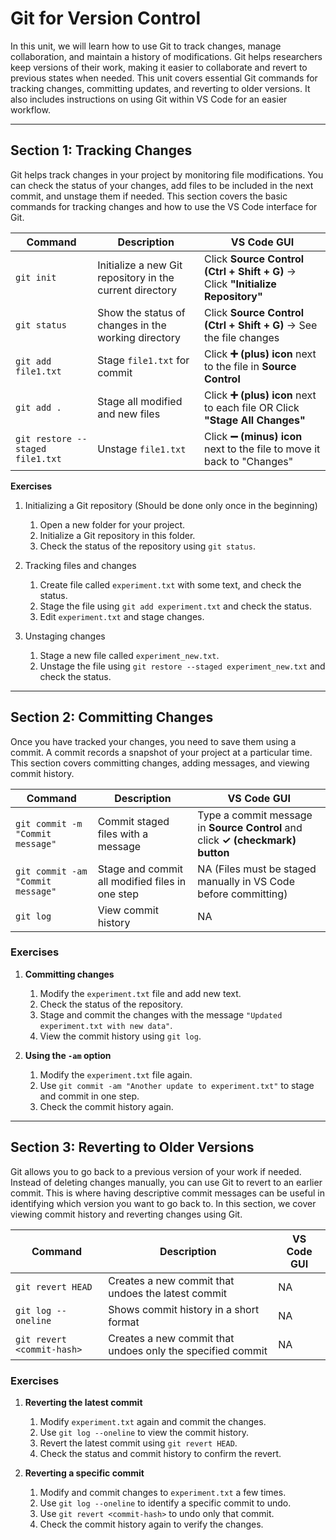 # Git for Version Control  

In this unit, we will learn how to use Git to track changes, manage collaboration, and maintain a history of modifications. Git helps researchers keep versions of their work, making it easier to collaborate and revert to previous states when needed. This unit covers essential Git commands for tracking changes, committing updates, and reverting to older versions. It also includes instructions on using Git within VS Code for an easier workflow.  

---

## Section 1: Tracking Changes  

Git helps track changes in your project by monitoring file modifications. You can check the status of your changes, add files to be included in the next commit, and unstage them if needed. This section covers the basic commands for tracking changes and how to use the VS Code interface for Git.  

| Command                | Description                                             | VS Code GUI |
|------------------------|---------------------------------------------------------|-------------|
| `git init`            | Initialize a new Git repository in the current directory | Click **Source Control (Ctrl + Shift + G)** → Click **"Initialize Repository"** |
| `git status`          | Show the status of changes in the working directory      | Click **Source Control (Ctrl + Shift + G)** → See the file changes |
| `git add file1.txt`   | Stage `file1.txt` for commit                             | Click **➕ (plus) icon** next to the file in **Source Control** |
| `git add .`          | Stage all modified and new files                         | Click **➕ (plus) icon** next to each file OR Click **"Stage All Changes"** |
| `git restore --staged file1.txt` | Unstage `file1.txt`                                      | Click **➖ (minus) icon** next to the file to move it back to "Changes" |

**Exercises**  

1. Initializing a Git repository (Should be done only once in the beginning)
   1. Open a new folder for your project.  
   2. Initialize a Git repository in this folder.  
   3. Check the status of the repository using `git status`.  

2. Tracking files and changes
   1. Create file called `experiment.txt` with some text, and check the status.  
   2. Stage the file using `git add experiment.txt` and check the status.  
   3. Edit `experiment.txt` and stage changes.

3. Unstaging changes
   1. Stage a new file called `experiment_new.txt`.  
   2. Unstage the file using `git restore --staged experiment_new.txt` and check the status.

---

## Section 2: Committing Changes  

Once you have tracked your changes, you need to save them using a commit. A commit records a snapshot of your project at a particular time. This section covers committing changes, adding messages, and viewing commit history.  

| Command                         | Description                                         | VS Code GUI |
|---------------------------------|-----------------------------------------------------|-------------|
| `git commit -m "Commit message"` | Commit staged files with a message                  | Type a commit message in **Source Control** and click **✓ (checkmark) button** |
| `git commit -am "Commit message"` | Stage and commit all modified files in one step    | NA (Files must be staged manually in VS Code before committing) |
| `git log`                        | View commit history                                | NA |

### **Exercises**  

1. **Committing changes**  
   1. Modify the `experiment.txt` file and add new text.  
   2. Check the status of the repository.  
   3. Stage and commit the changes with the message `"Updated experiment.txt with new data"`.  
   4. View the commit history using `git log`.  

2. **Using the `-am` option**  
   1. Modify the `experiment.txt` file again.  
   2. Use `git commit -am "Another update to experiment.txt"` to stage and commit in one step.  
   3. Check the commit history again.  

---

## Section 3: Reverting to Older Versions  

Git allows you to go back to a previous version of your work if needed. Instead of deleting changes manually, you can use Git to revert to an earlier commit. This is where having descriptive commit messages can be useful in identifying which version you want to go back to. In this section, we cover viewing commit history and reverting changes using Git.  

| Command                      | Description                                         | VS Code GUI |
|------------------------------|-----------------------------------------------------|-------------|
| `git revert HEAD`            | Creates a new commit that undoes the latest commit | NA |
| `git log --oneline`          | Shows commit history in a short format             | NA |
| `git revert <commit-hash>`   | Creates a new commit that undoes only the specified commit | NA |

### **Exercises**  

1. **Reverting the latest commit**  
   1. Modify `experiment.txt` again and commit the changes.  
   2. Use `git log --oneline` to view the commit history.  
   3. Revert the latest commit using `git revert HEAD`.  
   4. Check the status and commit history to confirm the revert.  

2. **Reverting a specific commit**  
   1. Modify and commit changes to `experiment.txt` a few times.  
   2. Use `git log --oneline` to identify a specific commit to undo.  
   3. Use `git revert <commit-hash>` to undo only that commit.  
   4. Check the commit history again to verify the changes.  